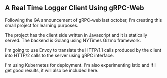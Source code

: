 ## A Real Time Logger Client Using gRPC-Web

Following the GA announcement of gRPC-web last october, I'm creating this small project for learning purposes.

The project has the client side written in Javascript and it is statically served. The backend is Golang using NYTimes Gizmo framework.

I'm going to use Envoy to translate the HTTP/1.1 calls produced by the client into HTTP/2 calls to the server using gRPC interface.

I'm using Kubernetes for deployment. I'm also experimenting Istio and if I get good results, it will also be included here.

